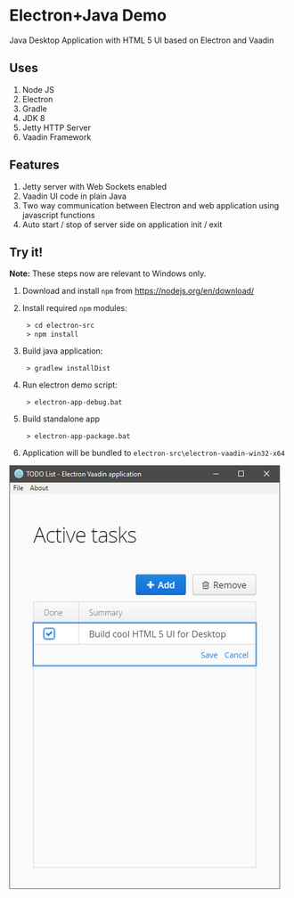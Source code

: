 # Electron+Java Demo

Java Desktop Application with HTML 5 UI based on Electron and Vaadin

## Uses

1. Node JS
2. Electron
3. Gradle
4. JDK 8
5. Jetty HTTP Server
6. Vaadin Framework

## Features

1. Jetty server with Web Sockets enabled
2. Vaadin UI code in plain Java
3. Two way communication between Electron and web application using javascript functions
4. Auto start / stop of server side on application init / exit

## Try it!

__Note:__ These steps now are relevant to Windows only.

1. Download and install `npm` from https://nodejs.org/en/download/
2. Install required `npm` modules:

        > cd electron-src
        > npm install

3. Build java application:

        > gradlew installDist
        
4. Run electron demo script:

        > electron-app-debug.bat
        
5. Build standalone app

        > electron-app-package.bat

6. Application will be bundled to `electron-src\electron-vaadin-win32-x64`

![Demo Image](/docs/app-window.png?raw=true "Application Window")